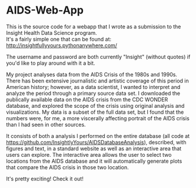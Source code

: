 # AIDS-Web-App
This is the source code for a webapp that I wrote as a submission to the Insight Health Data Science program.  
It's a fairly simple one that can be found at:    http://insightfullyyours.pythonanywhere.com/

The username and password are both currently "Insight" (without quotes) if you'd like to play around with it a bit.

My project analyses data from the AIDS Crisis of the 1980s and 1990s.  There has been extensive journalistic and artistic 
coverage of this period in American history; however, as a data scientist, I wanted to interpret and analyze the period 
through a primary source data set.  I downloaded the publically available data on the AIDS crisis from the CDC WONDER database, 
and explored the scope of the crisis using original analysis and visualizations.  My data is a subset of the full data set, but 
I found that the numbers were, for me, a more viscerally affecting portrait of the AIDS crisis than I had seen in other sources.

It consists of both a analysis I performed on the entire database (all code at https://github.com/InsightlyYours/AIDSDatabaseAnalysis), described, with figures and text, in a standard website as well as an interactive area that users 
can explore.  The interactive area allows the user to select two locations from the AIDS database and 
it will automatically generate plots that compare the AIDS crisis in those two location.

It's pretty exciting!  Check it out!

